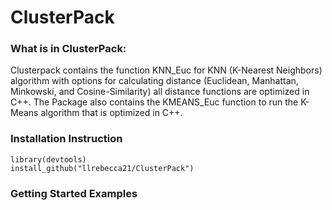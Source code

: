 # ClusterPack
### What is in ClusterPack:
Clusterpack contains the function KNN_Euc for KNN (K-Nearest Neighbors) algorithm with options for calculating distance (Euclidean, Manhattan, Minkowski, and Cosine-Similarity) all distance functions are optimized in C++. The Package also contains the KMEANS_Euc function to run the K-Means algorithm that is optimized in C++. 


### Installation Instruction
```{r}
library(devtools)
install_github("llrebecca21/ClusterPack")
```

### Getting Started Examples




